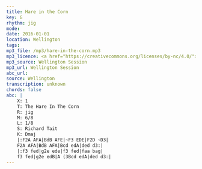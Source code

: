 ```yaml
---
title: Hare in the Corn
key: G
rhythm: jig
mode: 
date: 2016-01-01
location: Wellington
tags:
mp3_file: /mp3/hare-in-the-corn.mp3
mp3_licence: <a href="https://creativecommons.org/licenses/by-nc/4.0/">CC-BY-NC-4.0</a>
mp3_source: Wellington Session
mp3_url: Wellington Session
abc_url: 
source: Wellington
transcription: unknown
chords: false
abc: |
    X: 1
    T: The Hare In The Corn
    R: jig
    M: 6/8
    L: 1/8
    S: Richard Tait
    K: Dmaj
    |:F2A AFA|BdB AFE|~F3 EDE|F2D ~D3|
    F2A AFA|BdB AFA|Bcd edA|ded d3:|
    |:f3 fed|g2e ede|f3 fed|faa bag|
    f3 fed|g2e edB|A (3Bcd edA|ded d3:|
---
```



